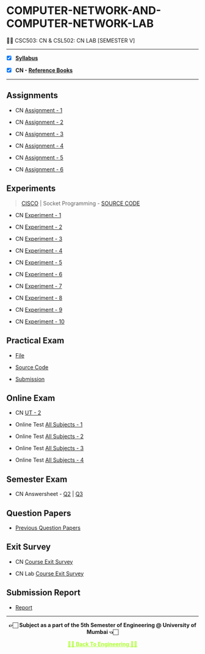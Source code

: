 # COMPUTER-NETWORK-AND-COMPUTER-NETWORK-LAB

 👍🏻 CSC503: CN & CSL502: CN LAB [SEMESTER V] 

---
 
 - [X] **[Syllabus](https://github.com/Amey-Thakur/COMPUTER-NETWORK-AND-COMPUTER-NETWORK-LAB/blob/main/Syllabus/TE%20BE%20Comp%20Engg%20CBCGS%20Syllabus.pdf)**
 
 - [X] **CN - [Reference Books](https://github.com/Amey-Thakur/COMPUTER-NETWORK-AND-COMPUTER-NETWORK-LAB/tree/main/Reference%20Books)**

---

## Assignments
 
 - CN [Assignment - 1](https://github.com/Amey-Thakur/COMPUTER-NETWORK-AND-COMPUTER-NETWORK-LAB/blob/main/Assignments/Amey_B-50_CN_Assignment-1.pdf)
 
 - CN [Assignment - 2](https://github.com/Amey-Thakur/COMPUTER-NETWORK-AND-COMPUTER-NETWORK-LAB/blob/main/Assignments/Amey_B-50_CN_Assignment-2.pdf)
 
 - CN [Assignment - 3](https://github.com/Amey-Thakur/COMPUTER-NETWORK-AND-COMPUTER-NETWORK-LAB/blob/main/Assignments/Amey_B-50_CN_Assignment-3.pdf)
 
 - CN [Assignment - 4](https://github.com/Amey-Thakur/COMPUTER-NETWORK-AND-COMPUTER-NETWORK-LAB/blob/main/Assignments/Amey_B-50_CN_Assignment-4.pdf)
 
 - CN [Assignment - 5](https://github.com/Amey-Thakur/COMPUTER-NETWORK-AND-COMPUTER-NETWORK-LAB/blob/main/Assignments/Amey_B-50_CN_Assignment-5.pdf)
 
 - CN [Assignment - 6](https://github.com/Amey-Thakur/COMPUTER-NETWORK-AND-COMPUTER-NETWORK-LAB/blob/main/Assignments/Amey_B-50_CN_Assignment-6.pdf)


## Experiments
 
 >[CISCO](https://github.com/Amey-Thakur/COMPUTER-NETWORK-AND-COMPUTER-NETWORK-LAB/tree/main/CISCO) | Socket Programming - [SOURCE CODE](https://github.com/Amey-Thakur/COMPUTER-NETWORK-AND-COMPUTER-NETWORK-LAB/tree/main/CISCO/Socket%20Programming)

 - CN [Experiment - 1](https://github.com/Amey-Thakur/COMPUTER-NETWORK-AND-COMPUTER-NETWORK-LAB/blob/main/Experiments/Amey_B-50_CN_Experiment-1.pdf)
 
 - CN [Experiment - 2](https://github.com/Amey-Thakur/COMPUTER-NETWORK-AND-COMPUTER-NETWORK-LAB/blob/main/Experiments/Amey_B-50_CN_Experiment-2.pdf)
 
 - CN [Experiment - 3](https://github.com/Amey-Thakur/COMPUTER-NETWORK-AND-COMPUTER-NETWORK-LAB/blob/main/Experiments/Amey_B-50_CN_Experiment-3.pdf)
 
 - CN [Experiment - 4](https://github.com/Amey-Thakur/COMPUTER-NETWORK-AND-COMPUTER-NETWORK-LAB/blob/main/Experiments/Amey_B-50_CN_Experiment-4.pdf)
 
 - CN [Experiment - 5](https://github.com/Amey-Thakur/COMPUTER-NETWORK-AND-COMPUTER-NETWORK-LAB/blob/main/Experiments/Amey_B-50_CN_Experiment-5.pdf)
 
 - CN [Experiment - 6](https://github.com/Amey-Thakur/COMPUTER-NETWORK-AND-COMPUTER-NETWORK-LAB/blob/main/Experiments/Amey_B-50_CN_Experiment-6.pdf)
 
 - CN [Experiment - 7](https://github.com/Amey-Thakur/COMPUTER-NETWORK-AND-COMPUTER-NETWORK-LAB/blob/main/Experiments/Amey_B-50_CN_Experiment-7.pdf)
 
 - CN [Experiment - 8](https://github.com/Amey-Thakur/COMPUTER-NETWORK-AND-COMPUTER-NETWORK-LAB/blob/main/Experiments/Amey_B-50_CN_Experiment-8.pdf)
 
 - CN [Experiment - 9](https://github.com/Amey-Thakur/COMPUTER-NETWORK-AND-COMPUTER-NETWORK-LAB/blob/main/Experiments/Amey_B-50_CN_Experiment-9.pdf)
 
 - CN [Experiment - 10](https://github.com/Amey-Thakur/COMPUTER-NETWORK-AND-COMPUTER-NETWORK-LAB/blob/main/Experiments/Amey_B-50_CN_Experiment-10.pdf)


## Practical Exam
 
 - [File](https://github.com/Amey-Thakur/COMPUTER-NETWORK-AND-COMPUTER-NETWORK-LAB/blob/main/Practical%20Exam/Amey_B-50_CN_Practical_Exam.pdf)
 
 - [Source Code](https://github.com/Amey-Thakur/COMPUTER-NETWORK-AND-COMPUTER-NETWORK-LAB/blob/main/Practical%20Exam/AMEY_B-50_CN_EXAM_HYBRID_TOPOLOGY.pkt)
 
 - [Submission](https://github.com/Amey-Thakur/COMPUTER-NETWORK-AND-COMPUTER-NETWORK-LAB/blob/main/Practical%20Exam/TE_B_CN_Pr-Exam_10.30am-12.30pm_12_12_2020.pdf)


## Online Exam
 
 - CN [UT - 2](https://github.com/Amey-Thakur/COMPUTER-NETWORK-AND-COMPUTER-NETWORK-LAB/blob/main/Online%20Exam/CN%20UT-2.png)

 - Online Test [All Subjects - 1](https://github.com/Amey-Thakur/COMPUTER-NETWORK-AND-COMPUTER-NETWORK-LAB/blob/main/Online%20Exam/TE_B_Online_Test(All%20Subject)-1.pdf)
 
 - Online Test [All Subjects - 2](https://github.com/Amey-Thakur/COMPUTER-NETWORK-AND-COMPUTER-NETWORK-LAB/blob/main/Online%20Exam/TE_B_Online_Test(All%20Subject)-2.pdf)
 
 - Online Test [All Subjects - 3](https://github.com/Amey-Thakur/COMPUTER-NETWORK-AND-COMPUTER-NETWORK-LAB/blob/main/Online%20Exam/TE_B_Online_Test(All%20Subject)-3.pdf)
 
 - Online Test [All Subjects - 4](https://github.com/Amey-Thakur/COMPUTER-NETWORK-AND-COMPUTER-NETWORK-LAB/blob/main/Online%20Exam/TE_B_Online_Test(All%20Subject)-4.pdf)


## Semester Exam
 
 - CN Answersheet - [Q2](https://github.com/Amey-Thakur/COMPUTER-NETWORK-AND-COMPUTER-NETWORK-LAB/blob/main/Semester%20Exam/Q.2_CN.pdf) | [Q3](https://github.com/Amey-Thakur/COMPUTER-NETWORK-AND-COMPUTER-NETWORK-LAB/blob/main/Semester%20Exam/Q.3_CN.pdf)


## Question Papers
 
 - [Previous Question Papers](https://github.com/Amey-Thakur/COMPUTER-NETWORK-AND-COMPUTER-NETWORK-LAB/tree/main/Question%20Papers)


## Exit Survey
 
 - CN [Course Exit Survey](https://github.com/Amey-Thakur/COMPUTER-NETWORK-AND-COMPUTER-NETWORK-LAB/blob/main/Submission%20Report/CN%20Exit%20Theory%20Survey%20AMEY%20B-50.pdf)
 
 - CN Lab [Course Exit Survey](https://github.com/Amey-Thakur/COMPUTER-NETWORK-AND-COMPUTER-NETWORK-LAB/blob/main/Submission%20Report/CN%20Lab%20Exit%20Survey%20AMEY%20B-50.pdf)


## Submission Report 
 
 - [Report](https://github.com/Amey-Thakur/COMPUTER-NETWORK/blob/main/Submission%20Report/Amey_B-50_CN_Submission_Report.pdf)

---

<p align="center"> <b> 👉🏻 Subject as a part of the 5th Semester of Engineering @ University of Mumbai 👈🏻 <b> </p>
 
<p align="center"><a href='https://github.com/Amey-Thakur/COMPUTER-ENGINEERING', style='color: greenyellow;'> ✌🏻 Back To Engineering ✌🏻</p>
 
